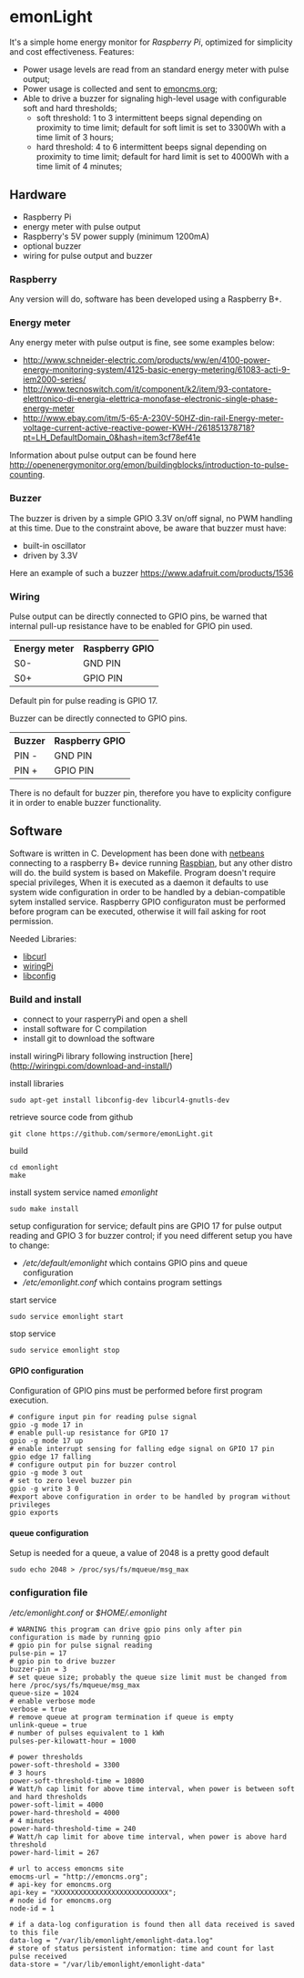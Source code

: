 # emonLight

It's a simple home energy monitor for *Raspberry Pi*, optimized for simplicity and cost effectiveness.
Features:
* Power usage levels are read from an standard energy meter with pulse output;
* Power usage is collected and sent to [emoncms.org](http://emoncms.org); 
* Able to drive a buzzer for signaling high-level usage with configurable soft and hard thresholds;
  * soft threshold: 1 to 3 intermittent beeps signal depending on proximity to time limit; default for soft limit is set to 3300Wh with a time limit of 3 hours;
  * hard threshold: 4 to 6 intermittent beeps signal depending on proximity to time limit; default for hard limit is set to 4000Wh with a time limit of 4 minutes;


## Hardware

* Raspberry Pi
* energy meter with pulse output
* Raspberry's 5V power supply (minimum 1200mA)
* optional buzzer
* wiring for pulse output and buzzer

### Raspberry

Any version will do, software has been developed using a Raspberry B+.


### Energy meter

Any energy meter with pulse output is fine, see some examples below:
* http://www.schneider-electric.com/products/ww/en/4100-power-energy-monitoring-system/4125-basic-energy-metering/61083-acti-9-iem2000-series/
* http://www.tecnoswitch.com/it/component/k2/item/93-contatore-elettronico-di-energia-elettrica-monofase-electronic-single-phase-energy-meter
* http://www.ebay.com/itm/5-65-A-230V-50HZ-din-rail-Energy-meter-voltage-current-active-reactive-power-KWH-/261851378718?pt=LH_DefaultDomain_0&hash=item3cf78ef41e

Information about pulse output can be found here http://openenergymonitor.org/emon/buildingblocks/introduction-to-pulse-counting.

### Buzzer

The buzzer is driven by a simple GPIO 3.3V on/off signal, no PWM handling at this time.
Due to the constraint above, be aware that buzzer must have:
* built-in oscillator
* driven by 3.3V

Here an example of such a buzzer https://www.adafruit.com/products/1536


### Wiring

Pulse output can be directly connected to GPIO pins, be warned that internal pull-up resistance have to be enabled for GPIO pin used.

<table>
<tr><th> Energy meter </th><th> Raspberry GPIO </th></tr>
<tr><td> S0- </td><td> GND PIN </td></tr>
<tr><td> S0+ </td><td> GPIO PIN </td></tr>
</table>

Default pin for pulse reading is GPIO 17.

Buzzer can be directly connected to GPIO pins.

<table>
<tr><th> Buzzer </th><th> Raspberry GPIO </th></tr>
<tr><td> PIN - </td><td> GND PIN </td></tr>
<tr><td> PIN + </td><td> GPIO PIN </td></tr>
</table>

There is no default for buzzer pin, therefore you have to explicity configure it in order to enable buzzer functionality.


## Software

Software is written in C. 
Development has been done with [netbeans](www.netbeans.org) connecting to a raspberry B+ device running [Raspbian](http://www.raspbian.org]), but any other distro will do.
the build system is based on Makefile. 
Program doesn't require special privileges, When it is executed as a daemon it defaults to use system wide configuration in order to be handled by a debian-compatible sytem installed service.
Raspberry GPIO configuraton must be performed before program can be executed, otherwise it will fail asking for root permission.

Needed Libraries:
* [libcurl](http://curl.haxx.se/libcurl/)
* [wiringPi](http://wiringpi.com/)
* [libconfig](http://www.hyperrealm.com/libconfig/)


### Build and install

* connect to your rasperryPi and open a shell
* install software for C compilation
* install git to download the software

install wiringPi library following instruction [here] (http://wiringpi.com/download-and-install/)
	
install libraries

	sudo apt-get install libconfig-dev libcurl4-gnutls-dev 
	
retrieve source code from github

	git clone https://github.com/sermore/emonLight.git

build

	cd emonlight
	make

install system service named *emonlight*

	sudo make install

setup configuration for service; default pins are GPIO 17 for pulse output reading and GPIO 3 for buzzer control; if you need different setup you have to change:
* */etc/default/emonlight* which contains GPIO pins and queue configuration
* */etc/emonlight.conf* which contains program settings

start service

	sudo service emonlight start

stop service

	sudo service emonlight stop


#### GPIO configuration
Configuration of GPIO pins must be performed before first program execution.

	# configure input pin for reading pulse signal
	gpio -g mode 17 in
	# enable pull-up resistance for GPIO 17
	gpio -g mode 17 up
	# enable interrupt sensing for falling edge signal on GPIO 17 pin
	gpio edge 17 falling
	# configure output pin for buzzer control 
	gpio -g mode 3 out
	# set to zero level buzzer pin
	gpio -g write 3 0
	#export above configuration in order to be handled by program without privileges
	gpio exports


#### queue configuration
Setup is needed for a queue, a value of 2048 is a pretty good default

	sudo echo 2048 > /proc/sys/fs/mqueue/msg_max


### configuration file 

*/etc/emonlight.conf* or *$HOME/.emonlight*

    # WARNING this program can drive gpio pins only after pin configuration is made by running gpio 
    # gpio pin for pulse signal reading
    pulse-pin = 17
    # gpio pin to drive buzzer
    buzzer-pin = 3
    # set queue size; probably the queue size limit must be changed from here /proc/sys/fs/mqueue/msg_max
    queue-size = 1024
    # enable verbose mode
    verbose = true
    # remove queue at program termination if queue is empty
    unlink-queue = true
    # number of pulses equivalent to 1 kWh
    pulses-per-kilowatt-hour = 1000

    # power thresholds
    power-soft-threshold = 3300
    # 3 hours
    power-soft-threshold-time = 10800 
    # Watt/h cap limit for above time interval, when power is between soft and hard thresholds 
    power-soft-limit = 4000
    power-hard-threshold = 4000
    # 4 minutes
    power-hard-threshold-time = 240 
    # Watt/h cap limit for above time interval, when power is above hard threshold
    power-hard-limit = 267

    # url to access emoncms site
    emocms-url = "http://emoncms.org";
    # api-key for emoncms.org
    api-key = "XXXXXXXXXXXXXXXXXXXXXXXXXXXX";
    # node id for emoncms.org
    node-id = 1

    # if a data-log configuration is found then all data received is saved to this file
    data-log = "/var/lib/emonlight/emonlight-data.log"
    # store of status persistent information: time and count for last pulse received
    data-store = "/var/lib/emonlight/emonlight-data"
    
